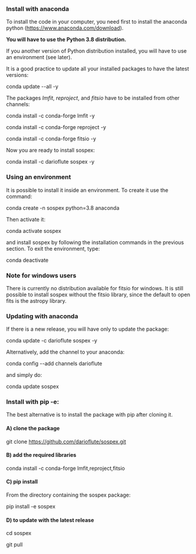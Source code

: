 ### Install with anaconda

To install the code in your computer, you need first to install the anaconda
python (https://www.anaconda.com/download).

**You will have to use the Python 3.8 distribution.**

If you another version of Python distribution installed, you will have to use an environment (see later).

It is a good practice to update all your installed packages to have the latest versions:

conda update --all -y

The packages *lmfit*, *reproject*, and *fitsio* have to be installed from other channels:

conda install -c conda-forge lmfit -y

conda install -c conda-forge reproject -y

conda install -c conda-forge fitsio -y

Now you are ready to install sospex:

conda install -c darioflute sospex -y

### Using an environment

It is possible to install it inside an environment.
To create it use the command:

conda create -n sospex python=3.8 anaconda

Then activate it:

conda activate sospex

and install sospex by following the installation commands in the previous section.
To exit the environment, type:

conda deactivate

### Note for windows users

There is currently no distribution available for fitsio for windows.
It is still possible to install sospex without the fitsio library, since the default to open fits is the astropy library.

### Updating with anaconda

If there is a new release, you will have only to update the package:

conda update -c darioflute sospex -y

Alternatively, add the channel to your anaconda:

conda config --add channels darioflute

and simply do:

conda update sospex

### Install with pip -e:

The best alternative is to install the package with pip after cloning it.

#### A) clone the package

git clone https://github.com/darioflute/sospex.git

#### B) add the required libraries

conda install -c conda-forge lmfit,reproject,fitsio

#### C) pip install

From the directory containing the sospex package:

pip install -e sospex


#### D) to update with the latest release

cd sospex

git pull




